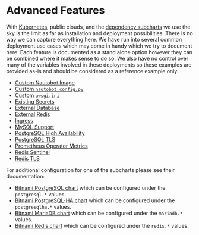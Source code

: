 # Advanced Features

With [Kubernetes](https://kubernetes.io/), public clouds, and the [dependency subcharts](/installation/dependencies) we use the sky is the limit as far as installation and deployment possibilities.  There is no way we can capture everything here.  We have run into several common deployment use cases which may come in handy which we try to document here.  Each feature is documented as a stand alone option however they can be combined where it makes sense to do so.  We also have no control over many of the variables involved in these deployments so these examples are provided as-is and should be considered as a reference example only.

* [Custom Nautobot Image](/advanced-features/custom-image)
* [Custom `nautobot_config.py`](/advanced-features/custom-nautobot-config)
* [Custom `uwsgi.ini`](/advanced-features/custom-uwsgi)
* [Existing Secrets](/advanced-features/existing-secrets)
* [External Database](/advanced-features/external-database)
* [External Redis](/advanced-features/external-redis)
* [Ingress](/advanced-features/ingress)
* [MySQL Support](/advanced-features/mysql)
* [PostgreSQL High Availability](/advanced-features/postgresql-ha)
* [PostgreSQL TLS](/advanced-features/postgresql-tls)
* [Prometheus Operator Metrics](/advanced-features/prometheus-metrics)
* [Redis Sentinel](/advanced-features/redis-sentinel)
* [Redis TLS](/advanced-features/redis-tls)

For additional configuration for one of the subcharts please see their documentation:

* [Bitnami PostgreSQL chart](https://github.com/bitnami/charts/tree/master/bitnami/postgresql) which can be configured under the `postgresql.*` values.
* [Bitnami PostgreSQL-HA chart](https://github.com/bitnami/charts/tree/main/bitnami/postgresql-ha) which can be configured under the `postgresqlha.*` values.
* [Bitnami MariaDB chart](https://github.com/bitnami/charts/tree/main/bitnami/mariadb) which can be configured under the `mariadb.*` values.
* [Bitnami Redis chart](https://github.com/bitnami/charts/tree/master/bitnami/redis) which can be configured under the `redis.*` values.
